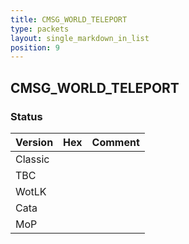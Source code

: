 ```yaml
---
title: CMSG_WORLD_TELEPORT
type: packets
layout: single_markdown_in_list
position: 9
---
```


## CMSG_WORLD_TELEPORT

### Status

Version | Hex | Comment
---------- | ---------- | ---------- 
Classic |  |  
TBC |  |  
WotLK |  |  
Cata |  |  
MoP |  |  